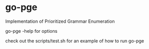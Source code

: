 go-pge
======

Implementation of Prioritized Grammar Enumeration


go-pge -help for options

check out the scripts/test.sh for an example of how to run go-pge
